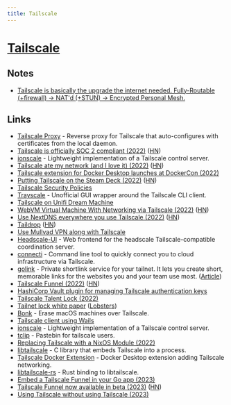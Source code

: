 ```yaml
---
title: Tailscale
---
```


# [Tailscale](https://tailscale.com/)

## Notes

- [Tailscale is basically the upgrade the internet needed.
  Fully-Routable (+firewall) -> NAT'd (+STUN) -> Encrypted Personal Mesh.](https://twitter.com/simonvc/status/1567316799464800257)

## Links

- [Tailscale Proxy](https://github.com/jtdowney/tailscale-proxy) - Reverse proxy for Tailscale that auto-configures with certificates from the local daemon.
- [Tailscale is officially SOC 2 compliant (2022)](https://tailscale.com/blog/soc2/) ([HN](https://news.ycombinator.com/item?id=31413163))
- [ionscale](https://github.com/jsiebens/ionscale) - Lightweight implementation of a Tailscale control server.
- [Tailscale ate my network (and I love it) (2022)](https://smackeyacky.blogspot.com/2022/07/tailscale-ate-my-network-and-i-love-it.html) ([HN](https://news.ycombinator.com/item?id=31955970))
- [Tailscale extension for Docker Desktop launches at DockerCon (2022)](https://tailscale.com/blog/docker/)
- [Putting Tailscale on the Steam Deck (2022)](https://tailscale.com/blog/steam-deck/) ([HN](https://news.ycombinator.com/item?id=32490736))
- [Tailscale Security Policies](https://github.com/tailscale/policies)
- [Trayscale](https://github.com/DeedleFake/trayscale) - Unofficial GUI wrapper around the Tailscale CLI client.
- [Tailscale on Unifi Dream Machine](https://github.com/SierraSoftworks/tailscale-udm)
- [WebVM Virtual Machine With Networking via Tailscale (2022)](https://leaningtech.com/webvm-virtual-machine-with-networking-via-tailscale/) ([HN](https://news.ycombinator.com/item?id=33116245))
- [Use NextDNS everywhere you use Tailscale (2022)](https://tailscale.com/blog/nextdns/) ([HN](https://news.ycombinator.com/item?id=33185771))
- [Taildrop](https://tailscale.com/kb/1106/taildrop/) ([HN](https://news.ycombinator.com/item?id=33186523))
- [Use Mullvad VPN along with Tailscale](https://github.com/r3nor/mullvad-tailscale)
- [Headscale-UI](https://github.com/gurucomputing/headscale-ui) - Web frontend for the headscale Tailscale-compatible coordination server.
- [connecti](https://github.com/jaxxstorm/connecti) - Command line tool to quickly connect you to cloud infrastructure via Tailscale.
- [golink](https://github.com/tailscale/golink) - Private shortlink service for your tailnet. It lets you create short, memorable links for the websites you and your team use most. ([Article](https://tailscale.com/blog/golink/))
- [Tailscale Funnel (2022)](https://tailscale.com/blog/introducing-tailscale-funnel/) ([HN](https://news.ycombinator.com/item?id=33648341))
- [HashiCorp Vault plugin for managing Tailscale authentication keys](https://github.com/davidsbond/vault-plugin-tailscale)
- [Tailscale Talent Lock (2022)](https://tailscale.com/blog/tailnet-lock/)
- [Tailnet lock white paper](https://tailscale.com/kb/1230/tailnet-lock-whitepaper/) ([Lobsters](https://lobste.rs/s/fiinse/tailnet_lock_white_paper))
- [Bonk](https://github.com/DeterminateSystems/bonk) - Erase macOS machines over Tailscale.
- [Tailscale client using Wails](https://github.com/dgrr/tailscale-client)
- [ionscale](https://github.com/jsiebens/ionscale) - Lightweight implementation of a Tailscale control server.
- [tclip](https://github.com/tailscale-dev/tclip) - Pastebin for tailscale users.
- [Replacing Tailscale with a NixOS Module (2022)](https://jackson.dev/post/replacing-tailscale-with-nixos/)
- [libtailscale](https://github.com/tailscale/libtailscale) - C library that embeds Tailscale into a process.
- [Tailscale Docker Extension](https://github.com/tailscale/docker-extension) - Docker Desktop extension adding Tailscale networking.
- [libtailscale-rs](https://github.com/messense/libtailscale-rs) - Rust binding to libtailscale.
- [Embed a Tailscale Funnel in your Go app (2023)](https://tailscale.dev/blog/embedded-funnel)
- [Tailscale Funnel now available in beta (2023)](https://tailscale.com/blog/tailscale-funnel-beta/) ([HN](https://news.ycombinator.com/item?id=35374302))
- [Using Tailscale without using Tailscale (2023)](https://tailscale.dev/blog/headscale-funnel)
